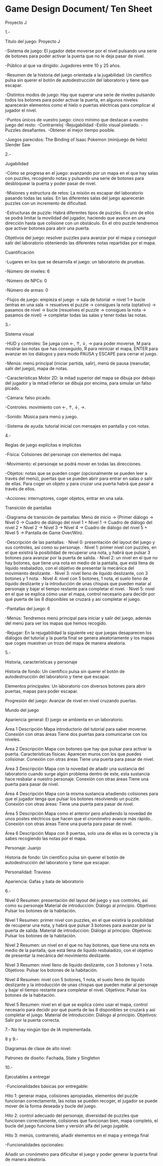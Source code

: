 # Game Design Document/ Ten Sheet

Proyecto J

1.- 

 Título del juego: Proyecto J

-Sistema de juego: El jugador debe moverse por el nivel pulsando una serie de botones para poder activar la puerta que no le deja pasar de nivel.

-Público al que va dirigido: Jugadores entre 10 y 25 años. 

-Resumen de la historia del juego orientada a la jugabilidad: Un científico pulsa sin querer el botón de autodestrucción del laboratorio y tiene que escapar.

-Distintos modos de juego:
Hay que superar una serie de niveles pulsando todos los botones para poder activar la puerta, en algunos niveles aparecerán elementos como el hielo o puertas eléctricas para complicar al jugador el nivel.

-Puntos únicos de vuestro juego: cinco mínimo que destacan a vuestro juego del resto:
-Contrarreloj
-Rejugabilidad
-Estilo visual pixelado.
-Puzzles desafiantes.
-Obtener el mejor tiempo posible.

-Juegos parecidos:
The Binding of Isaac 
Pokemon (minijuego de hielo)
Slender
Saw

2.-

Jugabilidad

-Cómo se progresa en el juego: avanzando por un mapa en el que hay salas con puzzles, recogiendo notas y pulsando una serie de botones para desbloquear la puerta y poder pasar de nivel.

-Misiones y estructura de retos: La misión es escapar del laboratorio pasando todas las salas. En las diferentes salas del juego aparecerán puzzles con un incremento de dificultad.

-Estructuras de puzzle: Habrá diferentes tipos de puzzles. En uno de ellos se podrá limitar la movilidad del jugador, haciendo que avance en una dirección hasta que colisione con un obstáculo. En el otro puzzle tendremos que activar botones para abrir una puerta.

Objetivos del juego: resolver puzzles para avanzar por el mapa y conseguir salir del laboratorio obteniendo las diferentes notas repartidas por el mapa.

Cuantificación

-Lugares en los que se desarrolla el juego: un laboratorio de pruebas.

-Número de niveles: 6

-Número de NPCs: 0

-Número de armas: 0

-Flujos de juego: empieza el juego -> sala de tutorial -> nivel 1-> bucle (entras en una sala -> resuelves el puzzle -> consigues la nota (optativo) -> pasamos de nivel -> bucle (resuelves el puzzle -> consigues la nota -> pasamos de nivel) -> completar todas las salas y tener todas las notas.

3.-

Sistema visual

-HUD y controles: Se juega con ←, ↑, ↓, → para poder moverse, M para mostrar las notas que has conseguido, R para reiniciar el mapa, ENTER para avanzar en los diálogos y para modo PAUSA y ESCAPE para cerrar el juego.

-Menús: menú principal (iniciar partida, salir), menú de pausa (reanudar, salir del juego), mapa de notas.

-Características Motor 2D: la mitad superior del mapa se dibuja por debajo del jugador y la mitad inferior se dibuja por encima, para simular un falso picado.

-Cámara: falso picado.

-Controles: movimiento con ←, ↑, ↓, →.

-Sonido: Música para menú y juego.

-Sistema de ayuda: tutorial inicial con mensajes en pantalla y con notas.

4.-

Reglas de juego explícitas e implícitas

-Física: Colisiones del personaje con elementos del mapa.

-Movimiento: el personaje se podrá mover en todas las direcciones.

-Objetos: notas que se pueden coger (opcionalmente se pueden leer a través del menú), puertas que se pueden abrir para entrar en salas o salir de ellas. Para coger un objeto y para cruzar una puerta habrá que pasar a través de ellos.

-Acciones: interruptores, coger objetos, entrar en una sala.


Transición de pantallas

-Diagrama de transición de pantallas: Menú de inicio → (Primer diálogo → Nivel 0 → Cuadro de diálogo del nivel 1 + Nivel 1 → Cuadro de diálogo del nivel 2 + Nivel 2 → Nivel 3 → Nivel 4 → Cuadro de diálogo del nivel 5 + Nivel 5 → Pantalla de Game Over/Win).

-Descripción de las pantallas:
· Nivel 0: presentación del layout del juego y sus controles, así como su personaje.
· Nivel 1: primer nivel con puzzles, en el que existirá la posibilidad de recuperar una nota, y habrá que pulsar 3 botones para avanzar por la puerta de salida.
· Nivel 2: un nivel en el que no hay botones, que tiene una nota en medio de la pantalla, que está llena de líquido resbaladizo, con el objetivo de presentar la mecánica del movimiento deslizante.
· Nivel 3: nivel lleno de líquido deslizante, con 3 botones y 1 nota.
· Nivel 4: nivel con 5 botones, 1 nota, el suelo lleno de líquido deslizante y la introducción de unas chispas que pueden matar al personaje y bajar el tiempo restante para completar el nivel.
· Nivel 5: nivel en el que se explica cómo usar el mapa, control necesario para decidir por qué puerta de las 8 disponibles se cruzará y así completar el juego.

-Pantallas del juego: 6

-Menús: Tendremos menú principal para iniciar y salir del juego, además del menú para ver los mapas que hemos recogido.

-Rejugar: En la rejugabilidad la siguiente vez que juegas desaparecen los diálogos del tutorial y la puerta final se genera aleatoriamente y los mapas que coges muestran un trozo del mapa de manera aleatoria.


5.-

Historia, características y personaje

Historia de fondo: Un científico pulsa sin querer el botón de autodestrucción del laboratorio y tiene que escapar.

Elementos principales: Un laboratorio con diversos botones para abrir puertas, mapas para poder escapar.

Progresión del juego: Avanzar de nivel en nivel cruzando puertas.

Mundo del juego

Apariencia general: El juego se ambienta en un laboratorio.

Área 1
Descripción Mapa introductorio del tutorial para saber moverse.
Conexión con otras áreas Tiene dos puertas para comunicarse con los niveles.

Área 2
Descripción Mapa con botones que hay que pulsar para activar la puerta.
Características físicas: Aparecen muros con los que puedes colisionar.
Conexión con otras áreas Tiene una puerta para pasar de nivel.


Área 3
Descripción Mapa con la novedad de añadir una sustancia del laboratorio cuando surge algún problema dentro de este, esta sustancia hace resbalar a nuestro personaje.
Conexión con otras áreas Tiene una puerta para pasar de nivel.


Área 4
Descripción Mapa con la misma sustancia añadiendo colisiones para que el jugador tenga que pulsar los botones resolviendo un puzzle.
Conexión con otras áreas: Tiene una puerta para pasar de nivel.


Área 5
Descripción Mapa como el anterior pero añadiendo la novedad de unos postes eléctricos que hacen que el cronómetro avance más rápido..
Conexión con otras áreas Tiene una puerta para pasar de nivel.

Área 6
Descripción Mapa con 8 puertas, solo una de ellas es la correcta y la sabes recogiendo las notas por el mapa.

Personaje: Juanjo

Historia de fondo:  Un científico pulsa sin querer el botón de autodestrucción del laboratorio y tiene que escapar.

Personalidad: Travieso

Apariencia: Gafas y bata de laboratorio


6.-

Nivel 0
Resumen: presentación del layout del juego y sus controles, así como su personaje
Material de introducción: Diálogo al principio.
Objetivos: Pulsar los botones de la habitación.

Nivel 1
Resumen:  primer nivel con puzzles, en el que existirá la posibilidad de recuperar una nota, y habrá que pulsar 3 botones para avanzar por la puerta de salida.
Material de introducción: Diálogo al principio.
Objetivos: Pulsar los botones de la habitación.

Nivel 2
Resumen: un nivel en el que no hay botones, que tiene una nota en medio de la pantalla, que está llena de líquido resbaladizo, con el objetivo de presentar la mecánica del movimiento deslizante.

Nivel 3
Resumen: nivel lleno de líquido deslizante, con 3 botones y 1 nota.
Objetivos: Pulsar los botones de la habitación.

Nivel 4
Resumen: nivel con 5 botones, 1 nota, el suelo lleno de líquido deslizante y la introducción de unas chispas que pueden matar al personaje y bajar el tiempo restante para completar el nivel.
Objetivos: Pulsar los botones de la habitación.

Nivel 5
Resumen: nivel en el que se explica cómo usar el mapa, control necesario para decidir por qué puerta de las 8 disponibles se cruzará y así completar el juego.
Material de introducción: Diálogo al principio.
Objetivos: Salir por la puerta correcta.



7.- No hay ningún tipo de IA implementada.

8 y 9.-

Diagramas de clase de alto nivel: 



Patrones de diseño: Fachada, State y Singleton


10.-

Ejecutables a entregar

-Funcionalidades básicas por entregable: 

Hito 1: generar mapa, colisiones apropiadas, elementos del puzzle funcionan correctamente, las notas se pueden recoger, el jugador se puede mover de la forma deseada y bucle del juego.

Hito 2: control adecuado del personaje, diversidad de puzzles que funcionen correctamente, colisiones que funcionan bien, mapa completo, el bucle del juego funciona bien y versión alfa del juego jugable.

Hito 3: menús, contrarreloj, añadir elementos en el mapa y entrega final

-Funcionalidades opcionales: 

Añadir un cronómetro para dificultar el juego y poder generar la puerta final de manera aleatoria.


